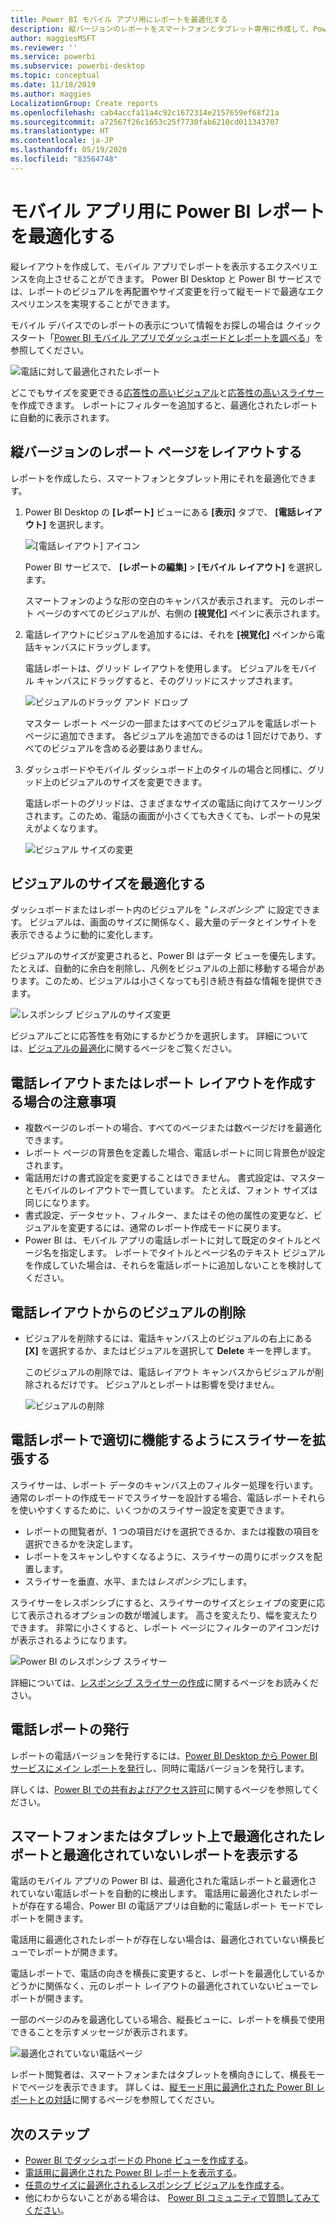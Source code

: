 ```yaml
---
title: Power BI モバイル アプリ用にレポートを最適化する
description: 縦バージョンのレポートをスマートフォンとタブレット専用に作成して、Power BI モバイル アプリ用にレポート ページを最適化する方法について説明します。
author: maggiesMSFT
ms.reviewer: ''
ms.service: powerbi
ms.subservice: powerbi-desktop
ms.topic: conceptual
ms.date: 11/18/2019
ms.author: maggies
LocalizationGroup: Create reports
ms.openlocfilehash: cab4accfa11a4c92c1672314e2157659ef68f21a
ms.sourcegitcommit: a72567f26c1653c25f7730fab6210cd011343707
ms.translationtype: HT
ms.contentlocale: ja-JP
ms.lasthandoff: 05/19/2020
ms.locfileid: "83564748"
---
```

# <a name="optimize-power-bi-reports-for-the-mobile-app"></a>モバイル アプリ用に Power BI レポートを最適化する
縦レイアウトを作成して、モバイル アプリでレポートを表示するエクスペリエンスを向上させることができます。 Power BI Desktop と Power BI サービスでは、レポートのビジュアルを再配置やサイズ変更を行って縦モードで最適なエクスペリエンスを実現することができます。  

モバイル デバイスでのレポートの表示について情報をお探しの場合は クイックスタート「[Power BI モバイル アプリでダッシュボードとレポートを調べる](../consumer/mobile/mobile-apps-quickstart-view-dashboard-report.md)」を参照してください。

![電話に対して最適化されたレポート](media/desktop-create-phone-report/desktop-create-phone-report-1.png)

どこでもサイズを変更できる[応答性の高いビジュアル](#optimize-a-visual-for-any-size)と[応答性の高いスライサー](#enhance-slicers-to-work-well-in-phone-reports)を作成できます。 レポートにフィルターを追加すると、最適化されたレポートに自動的に表示されます。

## <a name="lay-out-a-portrait-version-of-a-report-page"></a>縦バージョンのレポート ページをレイアウトする

レポートを作成したら、スマートフォンとタブレット用にそれを最適化できます。

1. Power BI Desktop の **[レポート]** ビューにある **[表示]** タブで、 **[電話レイアウト]** を選択します。  
   
    ![[電話レイアウト] アイコン](media/desktop-create-phone-report/desktop-create-phone-report-3.png)
   
    Power BI サービスで、 **[レポートの編集]**  >  **[モバイル レイアウト]** を選択します。

    スマートフォンのような形の空白のキャンバスが表示されます。 元のレポート ページのすべてのビジュアルが、右側の **[視覚化]** ペインに表示されます。

1. 電話レイアウトにビジュアルを追加するには、それを **[視覚化]** ペインから電話キャンバスにドラッグします。
   
    電話レポートは、グリッド レイアウトを使用します。 ビジュアルをモバイル キャンバスにドラッグすると、そのグリッドにスナップされます。
   
    ![ビジュアルのドラッグ アンド ドロップ](media/desktop-create-phone-report/desktop-create-phone-report-4.gif)
   
    マスター レポート ページの一部またはすべてのビジュアルを電話レポート ページに追加できます。 各ビジュアルを追加できるのは 1 回だけであり、すべてのビジュアルを含める必要はありません。

1. ダッシュボードやモバイル ダッシュボード上のタイルの場合と同様に、グリッド上のビジュアルのサイズを変更できます。
   
   電話レポートのグリッドは、さまざまなサイズの電話に向けてスケーリングされます。このため、電話の画面が小さくても大きくても、レポートの見栄えがよくなります。
   
   ![ビジュアル サイズの変更](media/desktop-create-phone-report/desktop-create-phone-report-5.gif)

## <a name="optimize-a-visual-for-any-size"></a>ビジュアルのサイズを最適化する
ダッシュボードまたはレポート内のビジュアルを "*レスポンシブ*" に設定できます。 ビジュアルは、画面のサイズに関係なく、最大量のデータとインサイトを表示できるように動的に変化します。 

ビジュアルのサイズが変更されると、Power BI はデータ ビューを優先します。 たとえば、自動的に余白を削除し、凡例をビジュアルの上部に移動する場合があります。このため、ビジュアルは小さくなっても引き続き有益な情報を提供できます。

![レスポンシブ ビジュアルのサイズ変更](media/desktop-create-phone-report/desktop-create-phone-report-6.gif)

ビジュアルごとに応答性を有効にするかどうかを選択します。 詳細については、[ビジュアルの最適化](../visuals/power-bi-report-visualizations.md)に関するページをご覧ください。

## <a name="considerations-when-creating-phone-report-layouts"></a>電話レイアウトまたはレポート レイアウトを作成する場合の注意事項
* 複数ページのレポートの場合、すべてのページまたは数ページだけを最適化できます。 
* レポート ページの背景色を定義した場合、電話レポートに同じ背景色が設定されます。
* 電話用だけの書式設定を変更することはできません。 書式設定は、マスターとモバイルのレイアウトで一貫しています。 たとえば、フォント サイズは同じになります。
* 書式設定、データセット、フィルター、またはその他の属性の変更など、ビジュアルを変更するには、通常のレポート作成モードに戻ります。
* Power BI は、モバイル アプリの電話レポートに対して既定のタイトルとページ名を指定します。 レポートでタイトルとページ名のテキスト ビジュアルを作成していた場合は、それらを電話レポートに追加しないことを検討してください。     

## <a name="remove-a-visual-from-the-phone-layout"></a>電話レイアウトからのビジュアルの削除
* ビジュアルを削除するには、電話キャンバス上のビジュアルの右上にある **[X]** を選択するか、またはビジュアルを選択して **Delete** キーを押します。
  
   このビジュアルの削除では、電話レイアウト キャンバスからビジュアルが削除されるだけです。 ビジュアルとレポートは影響を受けません。
  
   ![ビジュアルの削除](media/desktop-create-phone-report/desktop-create-phone-report-7.gif)

## <a name="enhance-slicers-to-work-well-in-phone-reports"></a>電話レポートで適切に機能するようにスライサーを拡張する
スライサーは、レポート データのキャンバス上のフィルター処理を行います。 通常のレポートの作成モードでスライサーを設計する場合、電話レポートそれらを使いやすくするために、いくつかのスライサー設定を変更できます。

* レポートの閲覧者が、1 つの項目だけを選択できるか、または複数の項目を選択できるかを決定します。
* レポートをスキャンしやすくなるように、スライサーの周りにボックスを配置します。
* スライサーを垂直、水平、または*レスポンシブ*にします。 

スライサーをレスポンシブにすると、スライサーのサイズとシェイプの変更に応じて表示されるオプションの数が増減します。 高さを変えたり、幅を変えたりできます。 非常に小さくすると、レポート ページにフィルターのアイコンだけが表示されるようになります。 

![Power BI のレスポンシブ スライサー](media/desktop-create-phone-report/desktop-create-phone-report-8.png)

詳細については、[レスポンシブ スライサーの作成](power-bi-slicer-filter-responsive.md)に関するページをお読みください。

## <a name="publish-a-phone-report"></a>電話レポートの発行
レポートの電話バージョンを発行するには、[Power BI Desktop から Power BI サービスにメイン レポートを発行](desktop-upload-desktop-files.md)し、同時に電話バージョンを発行します。
  
詳しくは、[Power BI での共有およびアクセス許可](../collaborate-share/service-how-to-collaborate-distribute-dashboards-reports.md)に関するページを参照してください。

## <a name="view-optimized-and-unoptimized-reports-on-a-phone-or-tablet"></a>スマートフォンまたはタブレット上で最適化されたレポートと最適化されていないレポートを表示する
電話のモバイル アプリの Power BI は、最適化された電話レポートと最適化されていない電話レポートを自動的に検出します。 電話用に最適化されたレポートが存在する場合、Power BI の電話アプリは自動的に電話レポート モードでレポートを開きます。

電話用に最適化されたレポートが存在しない場合は、最適化されていない横長ビューでレポートが開きます。  

電話レポートで、電話の向きを横長に変更すると、レポートを最適化しているかどうかに関係なく、元のレポート レイアウトの最適化されていないビューでレポートが開きます。

一部のページのみを最適化している場合、縦長ビューに、レポートを横長で使用できることを示すメッセージが表示されます。

![最適化されていない電話ページ](media/desktop-create-phone-report/desktop-create-phone-report-9.png)

レポート閲覧者は、スマートフォンまたはタブレットを横向きにして、横長モードでページを表示できます。 詳しくは、[縦モード用に最適化された Power BI レポートとの対話](../consumer/mobile/mobile-apps-view-phone-report.md)に関するページを参照してください。

## <a name="next-steps"></a>次のステップ
* [Power BI でダッシュボードの Phone ビューを作成する](service-create-dashboard-mobile-phone-view.md)。
* [電話用に最適化された Power BI レポートを表示する](../consumer/mobile/mobile-apps-view-phone-report.md)。
* [任意のサイズに最適化されるレスポンシブ ビジュアルを作成する](../visuals/power-bi-report-visualizations.md)。
* 他にわからないことがある場合は、 [Power BI コミュニティで質問してみてください](https://community.powerbi.com/)。
